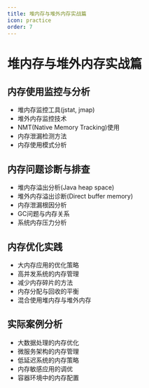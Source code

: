 ```yaml
---
title: 堆内存与堆外内存实战篇
icon: practice
order: 7
---
```


# 堆内存与堆外内存实战篇

## 内存使用监控与分析

- 堆内存监控工具(jstat, jmap)
- 堆外内存监控技术
- NMT(Native Memory Tracking)使用
- 内存泄漏检测方法
- 内存使用模式分析

## 内存问题诊断与排查

- 堆内存溢出分析(Java heap space)
- 堆外内存溢出诊断(Direct buffer memory)
- 内存泄漏根因分析
- GC问题与内存关系
- 系统内存压力分析

## 内存优化实践

- 大内存应用的优化策略
- 高并发系统的内存管理
- 减少内存碎片的方法
- 内存分配与回收的平衡
- 混合使用堆内存与堆外内存

## 实际案例分析

- 大数据处理的内存优化
- 微服务架构的内存管理
- 低延迟系统的内存策略
- 内存敏感应用的调优
- 容器环境中的内存配置
